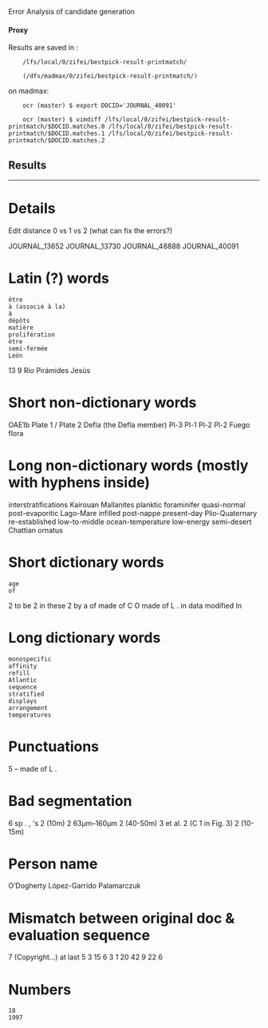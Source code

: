 Error Analysis of candidate generation

#### Proxy


Results are saved in : 
		
		/lfs/local/0/zifei/bestpick-result-printmatch/

		(/dfs/madmax/0/zifei/bestpick-result-printmatch/)

on madmax:

		ocr (master) $ export DOCID='JOURNAL_40091'

		ocr (master) $ vimdiff /lfs/local/0/zifei/bestpick-result-printmatch/$DOCID.matches.0 /lfs/local/0/zifei/bestpick-result-printmatch/$DOCID.matches.1 /lfs/local/0/zifei/bestpick-result-printmatch/$DOCID.matches.2



## Results


-----------

Details
====

Edit distance 0 vs 1 vs 2 (what can fix the errors?)

JOURNAL_13652
JOURNAL_13730
JOURNAL_48888
JOURNAL_40091

# Latin (?) words

	être
	à (associé à la)
	à
	dépôts
	matière
	prolifération
	être
	semi-fermée
	León
13
9	Río
	Pirámides
	Jesús

# Short non-dictionary words

OAE1b
Plate 1 / Plate 2
Defla (the Defla member)
Pl-3
Pl-1
Pl-2
Pl-2
Fuego
flora

# Long non-dictionary words (mostly with hyphens inside)

interstratifications
Kairouan
Mallanites
planktic
foraminifer
quasi-normal
post-evaporitic
Lago-Mare
infilled
post-nappe
present-day
Plio-Quaternary
re-established
low-to-middle
ocean-temperature
low-energy
semi-desert
Chattian
ornatus

# Short dictionary words

	age
	of
2	to be
2	in these
2	by a
	of
	made of C
	O
	made of L .
	in
	data
	modified
	In


# Long dictionary words

	monospecific
	affinity
	refill
	Atlantic
	sequence
	stratified
	displays
	arrangement
	temperatures

# Punctuations

5		–
	made of L .

# Bad segmentation
6		sp . ,
	's
2	(10m)
2	63μm–160μm
2	(40-50m)
3	et al.
2	(C 1 in Fig. 3)
2	(10-15m)

# Person name

O’Dogherty
López-Garrido
Palamarczuk

# Mismatch between original doc & evaluation sequence

7 (Copyright...) at last
5 
3
15
6
3
1
20
42
9
22
6

# Numbers

	18
	1997

